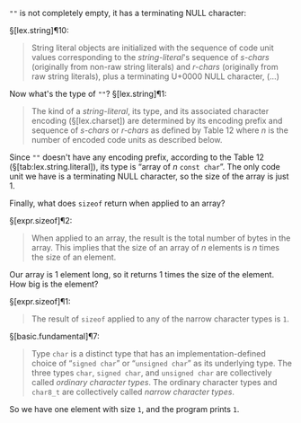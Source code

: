 `""` is not completely empty, it has a terminating NULL character:

§[lex.string]¶10:

> String literal objects are initialized with the sequence of code unit values corresponding to the *string-literal*'s sequence of *s-chars* (originally from non-raw string literals) and *r-chars* (originally from raw string literals), plus a terminating U+0000 NULL character, (...)

Now what's the type of `""`? §[lex.string]¶1:

> The kind of a *string-literal*, its type, and its associated character encoding (§[lex.charset]) are determined by its encoding prefix and sequence of *s-chars* or *r-chars* as defined by Table 12 where *n* is the number of encoded code units as described below.

Since `""` doesn't have any encoding prefix, according to the Table 12 (§[tab:lex.string.literal]), its type is “array of *n* `const char`”. The only code unit we have is a terminating NULL character, so the size of the array is just 1.

Finally, what does `sizeof` return when applied to an array?

§[expr.sizeof]¶2:

> When applied to an array, the result is the total number of bytes in the array. This implies that the size of an array of *n* elements is *n* times the size of an element.

Our array is 1 element long, so it returns 1 times the size of the element. How big is the element?

§[expr.sizeof]¶1:

> The result of `sizeof` applied to any of the narrow character types is `1`.

§[basic.fundamental]¶7:

> Type `char` is a distinct type that has an implementation-defined choice of “`signed char`” or “`unsigned char`” as its underlying type. The three types `char`, `signed char`, and `unsigned char` are collectively called *ordinary character types*. The ordinary character types and `char8_t` are collectively called *narrow character types*.

So we have one element with size `1`, and the program prints `1`.